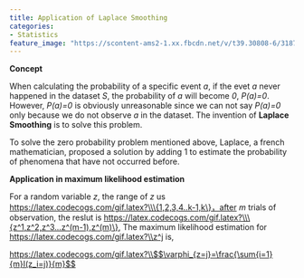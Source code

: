 ```yaml
---
title: Application of Laplace Smoothing
categories:
- Statistics
feature_image: "https://scontent-ams2-1.xx.fbcdn.net/v/t39.30808-6/318727714_1298950054279522_1327222508011670093_n.jpg?_nc_cat=108&ccb=1-7&_nc_sid=730e14&_nc_ohc=TnxHVTXAD_IAX-HmZVu&_nc_ht=scontent-ams2-1.xx&oh=00_AfBSzcy1lv2fJGWPylw7pRDyxpG_NNwrFmcdUXnopbawrg&oe=6394F523"
---
```


**Concept**

When calculating the probability of a specific event *a*, if the evet *a* never happened in the dataset *S*, the probability of *a* will become *0*, *P(a)=0*. However, *P(a)=0* is obviously unreasonable since we can not say *P(a)=0* only because
we do not observe *a* in the dataset. The invention of **Laplace Smoothing** is to solve this problem.

To solve the zero probability problem mentioned above, Laplace, a french mathematician, proposed a solution by adding 1 to estimate the probability of phenomena that have not occurred before.

**Application in maximum likelihood estimation**

For a random variable *z*, the range of *z* us https://latex.codecogs.com/gif.latex?\\\{1,2,3,4..k-1,k\}，after *m* trials of observation, the reslut is https://latex.codecogs.com/gif.latex?\\\{z^1,z^2,z^3...z^(m-1),z^(m)\}, The maximum likelihood estimation for https://latex.codecogs.com/gif.latex?\\z^j is,

https://latex.codecogs.com/gif.latex?\\$$\varphi_{z=j}=\frac{\sum{i=1}{m}I(z_i=j)}{m}$$
